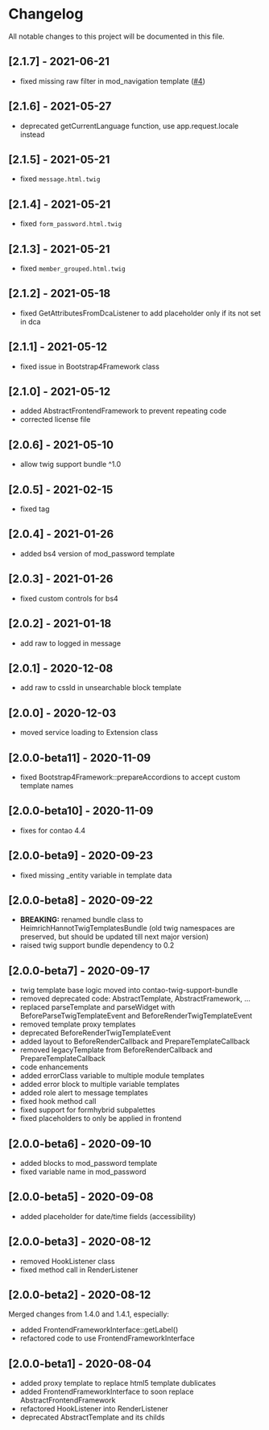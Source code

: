 # Changelog
All notable changes to this project will be documented in this file.

## [2.1.7] - 2021-06-21
- fixed missing raw filter in mod_navigation template ([#4])

## [2.1.6] - 2021-05-27
- deprecated getCurrentLanguage function, use app.request.locale instead

## [2.1.5] - 2021-05-21
- fixed `message.html.twig`

## [2.1.4] - 2021-05-21
- fixed `form_password.html.twig`

## [2.1.3] - 2021-05-21
- fixed `member_grouped.html.twig`

## [2.1.2] - 2021-05-18
- fixed GetAttributesFromDcaListener to add placeholder only if its not set in dca

## [2.1.1] - 2021-05-12
- fixed issue in Bootstrap4Framework class

## [2.1.0] - 2021-05-12
- added AbstractFrontendFramework to prevent repeating code
- corrected license file

## [2.0.6] - 2021-05-10
- allow twig support bundle ^1.0

## [2.0.5] - 2021-02-15
- fixed tag

## [2.0.4] - 2021-01-26
- added bs4 version of mod_password template

## [2.0.3] - 2021-01-26
- fixed custom controls for bs4

## [2.0.2] - 2021-01-18
- add raw to logged in message

## [2.0.1] - 2020-12-08
- add raw to cssId in unsearchable block template

## [2.0.0] - 2020-12-03
- moved service loading to Extension class

## [2.0.0-beta11] - 2020-11-09
- fixed Bootstrap4Framework::prepareAccordions to accept custom template names

## [2.0.0-beta10] - 2020-11-09
- fixes for contao 4.4

## [2.0.0-beta9] - 2020-09-23
- fixed missing _entity variable in template data

## [2.0.0-beta8] - 2020-09-22
- **BREAKING:** renamed bundle class to HeimrichHannotTwigTemplatesBundle (old twig namespaces are preserved, but should be updated till next major version)
- raised twig support bundle dependency to 0.2

## [2.0.0-beta7] - 2020-09-17
- twig template base logic moved into contao-twig-support-bundle
- removed deprecated code: AbstractTemplate, AbstractFramework, ...
- replaced parseTemplate and parseWidget with BeforeParseTwigTemplateEvent and BeforeRenderTwigTemplateEvent
- removed template proxy templates
- deprecated BeforeRenderTwigTemplateEvent
- added layout to BeforeRenderCallback and PrepareTemplateCallback
- removed legacyTemplate from BeforeRenderCallback and PrepareTemplateCallback
- code enhancements
- added errorClass variable to multiple module templates
- added error block to multiple variable templates
- added role alert to message templates
- fixed hook method call
- fixed support for formhybrid subpalettes
- fixed placeholders to only be applied in frontend

## [2.0.0-beta6] - 2020-09-10
- added blocks to mod_password template
- fixed variable name in mod_password

## [2.0.0-beta5] - 2020-09-08
- added placeholder for date/time fields (accessibility)

## [2.0.0-beta3] - 2020-08-12
- removed HookListener class
- fixed method call in RenderListener

## [2.0.0-beta2] - 2020-08-12
Merged changes from 1.4.0 and 1.4.1, especially:

- added FrontendFrameworkInterface::getLabel()
- refactored code to use FrontendFrameworkInterface

## [2.0.0-beta1] - 2020-08-04
- added proxy template to replace html5 template dublicates
- added FrontendFrameworkInterface to soon replace AbstractFrontendFramework
- refactored HookListener into RenderListener
- deprecated AbstractTemplate and its childs


[#4]: https://github.com/heimrichhannot/contao-twig-templates-bundle/issues/4